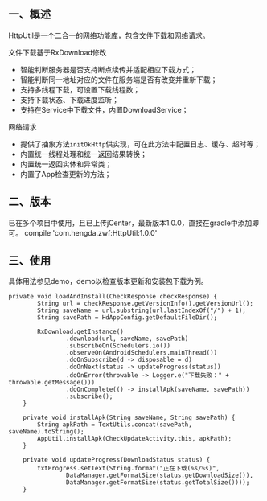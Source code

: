 ## 一、概述

HttpUtil是一个二合一的网络功能库，包含文件下载和网络请求。

文件下载基于RxDownload修改
- 智能判断服务器是否支持断点续传并适配相应下载方式；
- 智能判断同一地址对应的文件在服务端是否有改变并重新下载；
- 支持多线程下载，可设置下载线程数；
- 支持下载状态、下载进度监听；
- 支持在Service中下载文件，内置DownloadService；

网络请求
- 提供了抽象方法`initOkHttp`供实现，可在此方法中配置日志、缓存、超时等；
- 内置统一线程处理和统一返回结果转换；
- 内置统一返回实体和异常类；
- 内置了App检查更新的方法；


## 二、版本
已在多个项目中使用，且已上传jCenter，最新版本1.0.0，直接在gradle中添加即可。
compile 'com.hengda.zwf:HttpUtil:1.0.0'

## 三、使用
具体用法参见demo，demo以检查版本更新和安装包下载为例。

```
private void loadAndInstall(CheckResponse checkResponse) {
        String url = checkResponse.getVersionInfo().getVersionUrl();
        String saveName = url.substring(url.lastIndexOf("/") + 1);
        String savePath = HdAppConfig.getDefaultFileDir();

        RxDownload.getInstance()
                .download(url, saveName, savePath)
                .subscribeOn(Schedulers.io())
                .observeOn(AndroidSchedulers.mainThread())
                .doOnSubscribe(d -> disposable = d)
                .doOnNext(status -> updateProgress(status))
                .doOnError(throwable -> Logger.e("下载失败：" + throwable.getMessage()))
                .doOnComplete(() -> installApk(saveName, savePath))
                .subscribe();
    }

    private void installApk(String saveName, String savePath) {
        String apkPath = TextUtils.concat(savePath, saveName).toString();
        AppUtil.installApk(CheckUpdateActivity.this, apkPath);
    }

    private void updateProgress(DownloadStatus status) {
        txtProgress.setText(String.format("正在下载(%s/%s)",
                DataManager.getFormatSize(status.getDownloadSize()),
                DataManager.getFormatSize(status.getTotalSize())));
    }
```